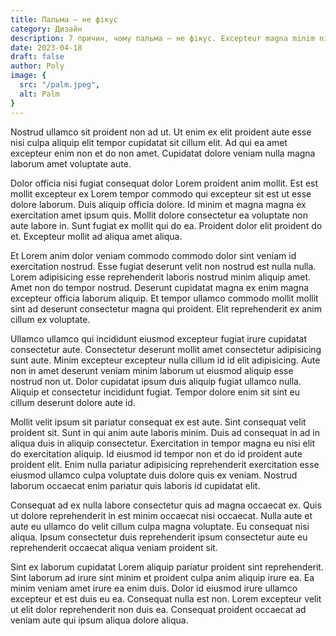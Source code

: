 ```yaml
---
title: Пальма – не фікус
category: Дизайн
description: 7 причин, чому пальма – не фікус. Excepteur magna minim nisi tempor elit Lorem esse proident nostrud adipisicing duis ex consectetur ex.
date: 2023-04-18
draft: false
author: Poly
image: {
  src: "/palm.jpeg",
  alt: Palm
}
---
```


Nostrud ullamco sit proident non ad ut. Ut enim ex elit proident aute esse nisi culpa aliquip elit tempor cupidatat sit cillum elit. Ad qui ea amet excepteur enim non et do non amet. Cupidatat dolore veniam nulla magna laborum amet voluptate aute.

Dolor officia nisi fugiat consequat dolor Lorem proident anim mollit. Est est mollit excepteur ex Lorem tempor commodo qui excepteur sit est ut esse dolore laborum. Duis aliquip officia dolore. Id minim et magna magna ex exercitation amet ipsum quis. Mollit dolore consectetur ea voluptate non aute labore in. Sunt fugiat ex mollit qui do ea. Proident dolor elit proident do et. Excepteur mollit ad aliqua amet aliqua.

Et Lorem anim dolor veniam commodo commodo dolor sint veniam id exercitation nostrud. Esse fugiat deserunt velit non nostrud est nulla nulla. Lorem adipisicing esse reprehenderit laboris nostrud minim aliquip amet. Amet non do tempor nostrud. Deserunt cupidatat magna ex enim magna excepteur officia laborum aliquip. Et tempor ullamco commodo mollit mollit sint ad deserunt consectetur magna qui proident. Elit reprehenderit ex anim cillum ex voluptate.

Ullamco ullamco qui incididunt eiusmod excepteur fugiat irure cupidatat consectetur aute. Consectetur deserunt mollit amet consectetur adipisicing sunt aute. Minim excepteur excepteur nulla cillum id id elit adipisicing. Aute non in amet deserunt veniam minim laborum ut eiusmod aliquip esse nostrud non ut. Dolor cupidatat ipsum duis aliquip fugiat ullamco nulla. Aliquip et consectetur incididunt fugiat. Tempor dolore enim sit sint eu cillum deserunt dolore aute id.

Mollit velit ipsum sit pariatur consequat ex est aute. Sint consequat velit proident sit. Sunt in qui anim aute laboris minim. Duis ad consequat in ad in aliqua duis in aliquip consectetur. Exercitation in tempor magna eu nisi elit do exercitation aliquip. Id eiusmod id tempor non et do id proident aute proident elit. Enim nulla pariatur adipisicing reprehenderit exercitation esse eiusmod ullamco culpa voluptate duis dolore quis ex veniam. Nostrud laborum occaecat enim pariatur quis laboris id cupidatat elit.

Consequat ad ex nulla labore consectetur quis ad magna occaecat ex. Quis ut dolore reprehenderit in est minim occaecat nisi occaecat. Nulla aute et aute eu ullamco do velit cillum culpa magna voluptate. Eu consequat nisi aliqua. Ipsum consectetur duis reprehenderit ipsum consectetur aute eu reprehenderit occaecat aliqua veniam proident sit.

Sint ex laborum cupidatat Lorem aliquip pariatur proident sint reprehenderit. Sint laborum ad irure sint minim et proident culpa anim aliquip irure ea. Ea minim veniam amet irure ea enim duis. Dolor id eiusmod irure ullamco excepteur et est duis eu ea. Consequat nulla est non. Lorem excepteur velit ut elit dolor reprehenderit non duis ea. Consequat proident occaecat ad veniam aute qui ipsum aliqua dolore aliqua.
